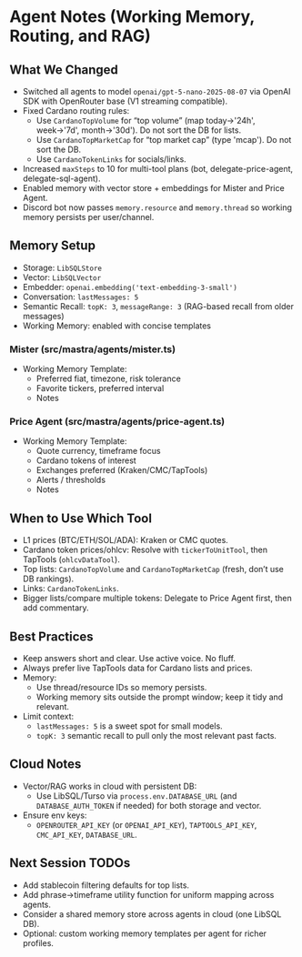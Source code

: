 # Agent Notes (Working Memory, Routing, and RAG)

## What We Changed
- Switched all agents to model `openai/gpt-5-nano-2025-08-07` via OpenAI SDK with OpenRouter base (V1 streaming compatible).
- Fixed Cardano routing rules:
  - Use `CardanoTopVolume` for “top volume” (map today→'24h', week→'7d', month→'30d'). Do not sort the DB for lists.
  - Use `CardanoTopMarketCap` for “top market cap” (type 'mcap'). Do not sort the DB.
  - Use `CardanoTokenLinks` for socials/links.
- Increased `maxSteps` to 10 for multi-tool plans (bot, delegate-price-agent, delegate-sql-agent).
- Enabled memory with vector store + embeddings for Mister and Price Agent.
- Discord bot now passes `memory.resource` and `memory.thread` so working memory persists per user/channel.

## Memory Setup
- Storage: `LibSQLStore`
- Vector: `LibSQLVector`
- Embedder: `openai.embedding('text-embedding-3-small')`
- Conversation: `lastMessages: 5`
- Semantic Recall: `topK: 3`, `messageRange: 3` (RAG-based recall from older messages)
- Working Memory: enabled with concise templates

### Mister (src/mastra/agents/mister.ts)
- Working Memory Template:
  - Preferred fiat, timezone, risk tolerance
  - Favorite tickers, preferred interval
  - Notes

### Price Agent (src/mastra/agents/price-agent.ts)
- Working Memory Template:
  - Quote currency, timeframe focus
  - Cardano tokens of interest
  - Exchanges preferred (Kraken/CMC/TapTools)
  - Alerts / thresholds
  - Notes

## When to Use Which Tool
- L1 prices (BTC/ETH/SOL/ADA): Kraken or CMC quotes.
- Cardano token prices/ohlcv: Resolve with `tickerToUnitTool`, then TapTools (`ohlcvDataTool`).
- Top lists: `CardanoTopVolume` and `CardanoTopMarketCap` (fresh, don’t use DB rankings).
- Links: `CardanoTokenLinks`.
- Bigger lists/compare multiple tokens: Delegate to Price Agent first, then add commentary.

## Best Practices
- Keep answers short and clear. Use active voice. No fluff.
- Always prefer live TapTools data for Cardano lists and prices.
- Memory:
  - Use thread/resource IDs so memory persists.
  - Working memory sits outside the prompt window; keep it tidy and relevant.
- Limit context:
  - `lastMessages: 5` is a sweet spot for small models.
  - `topK: 3` semantic recall to pull only the most relevant past facts.

## Cloud Notes
- Vector/RAG works in cloud with persistent DB:
  - Use LibSQL/Turso via `process.env.DATABASE_URL` (and `DATABASE_AUTH_TOKEN` if needed) for both storage and vector.
- Ensure env keys:
  - `OPENROUTER_API_KEY` (or `OPENAI_API_KEY`), `TAPTOOLS_API_KEY`, `CMC_API_KEY`, `DATABASE_URL`.

## Next Session TODOs
- Add stablecoin filtering defaults for top lists.
- Add phrase→timeframe utility function for uniform mapping across agents.
- Consider a shared memory store across agents in cloud (one LibSQL DB).
- Optional: custom working memory templates per agent for richer profiles.
